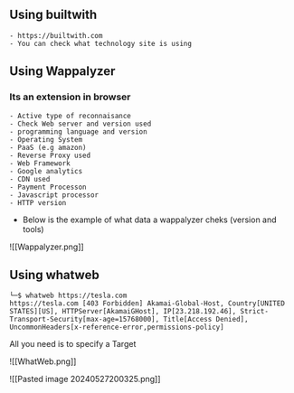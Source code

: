 
## Using builtwith
	- https://builtwith.com
	- You can check what technology site is using

## Using Wappalyzer

### Its an extension in browser

	- Active type of reconnaisance
	- Check Web server and version used
	- programming language and version
	- Operating System
	- PaaS (e.g amazon)
	- Reverse Proxy used
	- Web Framework
	- Google analytics
	- CDN used
	- Payment Processon
	- Javascript processor
	- HTTP version

- Below is the example of what data a wappalyzer cheks (version and tools)

![[Wappalyzer.png]]
## Using whatweb

```
└─$ whatweb https://tesla.com                                                           https://tesla.com [403 Forbidden] Akamai-Global-Host, Country[UNITED STATES][US], HTTPServer[AkamaiGHost], IP[23.218.192.46], Strict-Transport-Security[max-age=15768000], Title[Access Denied], UncommonHeaders[x-reference-error,permissions-policy]

```

All you need is to specify a Target

![[WhatWeb.png]]

![[Pasted image 20240527200325.png]]